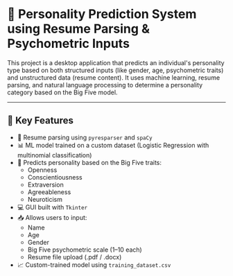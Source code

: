 # 🧠 Personality Prediction System using Resume Parsing & Psychometric Inputs

This project is a desktop application that predicts an individual's personality type based on both structured inputs (like gender, age, psychometric traits) and unstructured data (resume content). It uses machine learning, resume parsing, and natural language processing to determine a personality category based on the Big Five model.

---

## 🎯 Key Features

- 📄 Resume parsing using `pyresparser` and `spaCy`
- 📊 ML model trained on a custom dataset (Logistic Regression with multinomial classification)
- 🧠 Predicts personality based on the Big Five traits:
  - Openness
  - Conscientiousness
  - Extraversion
  - Agreeableness
  - Neuroticism
- 💻 GUI built with `Tkinter`
- 📥 Allows users to input:
  - Name
  - Age
  - Gender
  - Big Five psychometric scale (1–10 each)
  - Resume file upload (.pdf / .docx)
- 📈 Custom-trained model using `training_dataset.csv`

